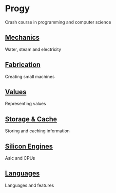 # Progy
Crash course in programming and computer science

## [Mechanics](/Mechanics/)
Water, steam and electricity

## [Fabrication](/Fabrication/)
Creating small machines

## [Values](/Values/)
Representing values

## [Storage & Cache](/Storage%20%26%20Cache/)
Storing and caching information

## [Silicon Engines](/Silicon%20Engines/)
Asic and CPUs

## [Languages](/Languages/)
Languages and features